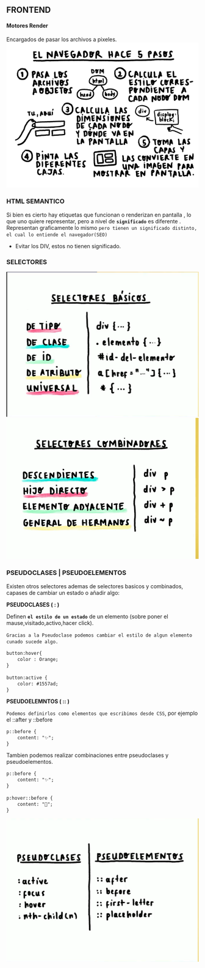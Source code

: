 ## **FRONTEND**

#### **Motores Render**
Encargados de pasar los archivos a pixeles.
![](./img/MotoresNavegador.png)

### **HTML SEMANTICO**
Si bien es cierto hay etiquetas que funcionan o renderizan en pantalla , lo que uno quiere representar, pero a nivel de **`significado`**  es diferente . Representan graficamente lo mismo `pero tienen un significado distinto, el cual lo entiende el navegador(SEO)`

- Evitar los DIV, estos no tienen significado.
### **SELECTORES**

![](./img/SelectoresBasicos.png)
![](./img/SelectoresCombinadores.png)

### **PSEUDOCLASES | PSEUDOELEMENTOS**
Existen otros selectores ademas de selectores basicos y combinados, capases de cambiar un estado o añadir algo:

**PSEUDOCLASES ( : )**

Definen **`el estilo de un estado`** de un elemento (sobre poner el mause,visitado,activo,hacer click).

`Gracias a la Pseudoclase podemos cambiar el estilo de algun elemento cunado sucede algo.`
```
button:hover{
    color : Orange;
}

button:active {
    color: #1557ad;
}
```

**PSEUDOELEMNTOS ( :: )**

`Podemos definirlos como elementos que escribimos desde CSS`, por ejemplo el ::after y ::before

```
p::before {
    content: "✨";
}
```

Tambien podemos realizar combinaciones entre pseudoclases y pseudoelementos.
```
p::before {
    content: "✨";
}

p:hover::before {
    content: "💅";
}
```
![](./img/PseudoClasesPseudoelementos.png)

